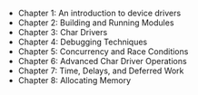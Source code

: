 * Chapter 1: An introduction to device drivers
* Chapter 2: Building and Running Modules
* Chapter 3: Char Drivers
* Chapter 4: Debugging Techniques
* Chapter 5: Concurrency and Race Conditions
* Chapter 6: Advanced Char Driver Operations
* Chapter 7: Time, Delays, and Deferred Work
* Chapter 8: Allocating Memory
